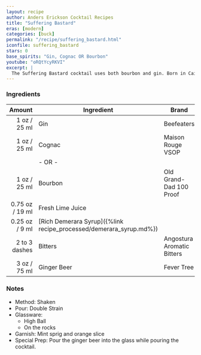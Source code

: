 ```yaml
---
layout: recipe
author: Anders Erickson Cocktail Recipes
title: "Suffering Bastard"
eras: [modern]
categories: [buck]
permalink: "/recipe/suffering_bastard.html"
iconfile: suffering_bastard
stars: 0
base_spirits: "Gin, Cognac OR Bourbon"
youtube: "oRQtYcyRKVI"
excerpt: |
  The Suffering Bastard cocktail uses both bourbon and gin. Born in Cairo, it was originally concocted for troops fighting in North Africa.
---
```


### Ingredients

|        Amount | Ingredient                                               | Brand                      |
| ------------: | -------------------------------------------------------- | -------------------------- |
|          1 oz / 25 ml | Gin                                                      | Beefeaters                 |
|          1 oz / 25 ml | Cognac                                                   | Maison Rouge VSOP          |
|               | - OR -                                                   |
|          1 oz / 25 ml | Bourbon                                                  | Old Grand-Dad 100 Proof    |
|       0.75 oz / 19 ml | Fresh Lime Juice                                         |
|       0.25 oz / 9 ml | [Rich Demerara Syrup]({%link recipe_processed/demerara_syrup.md%}) |
| 2 to 3 dashes | Bitters                                                  | Angostura Aromatic Bitters |
|          3 oz / 75 ml | Ginger Beer                                              | Fever Tree                 |

### Notes

- Method: Shaken
- Pour: Double Strain
- Glassware:
  - High Ball
  - On the rocks
- Garnish: Mint sprig and orange slice
- Special Prep: Pour the ginger beer into the glass while pouring the cocktail.
